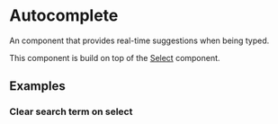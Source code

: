 # Autocomplete

An component that provides real-time suggestions when being typed.

This component is build on top of the [Select](/packages/components-next/components/select/select.html) component.

<ComponentPreview name="autocomplete/examples/main" />

## Examples

### Clear search term on select

<ComponentPreview name="autocomplete/examples/clear-search-term-on-select" />

<!-- @include: ./autocomplete-meta.md -->
